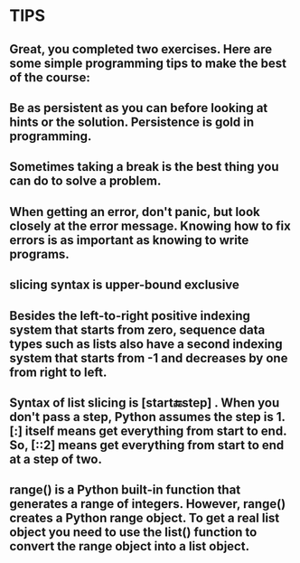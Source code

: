 # TIPS

## Great, you completed two exercises. Here are some simple programming tips to make the best of the course:

## Be as persistent as you can before looking at hints or the solution. Persistence is gold in programming.

##  Sometimes taking a break is the best thing you can do to solve a problem.

## When getting an error, don't panic, but look closely at the error message. Knowing how to fix errors is as important as knowing to write programs.


## slicing syntax is upper-bound exclusive

## Besides the left-to-right positive indexing system that starts from zero, sequence data types such as lists also have a second indexing system that starts from -1 and decreases by one from right to left. 

## Syntax of list slicing is [start:end:step] . When you don't pass a step, Python assumes the step is 1. [:]  itself means get everything from start to end. So, [::2]  means get everything from start to end at a step of two.

## range()  is a Python built-in function that generates a range of integers. However, range()  creates a Python range object. To get a real list object you need to use the list() function to convert the range object into a list object.